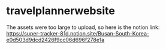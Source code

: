 # travelplannerwebsite
The assets were too large to upload, so here is the notion link:
https://super-tracker-81d.notion.site/Busan-South-Korea-e0d503d9dcd2426f9cc06d696f278e1a

